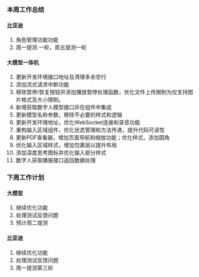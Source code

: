 ### 本周工作总结

#### 比亚迪

1.  角色管理功能功能
2. 周一提测 一轮，周五提测一轮

#### 大模型一体机

1. 更新开发环境接口地址及清理多余空行
2. 添加流式请求中断功能
3. 移除暂停/恢复按钮并添加播放暂停处理函数，优化文件上传限制为仅支持图片格式及大小限制。
4. 新增获取数字人模型接口并在组件中集成
5. 更新模型名称参数，移除不必要的样式和逻辑
6. 更新开发环境地址，优化WebSocket连接和录音功能
7. 重构输入区域组件，优化状态管理和方法传递，提升代码可读性
8. 更新PDF查看器，增加页面导航和缩放功能；优化样式，添加圆角
9. 优化输入区域样式，增加包裹层以提升布局
10. 添加深度思考图标并优化输入部分样式
11. 数字人获取播报接口返回数据处理

### 下周工作计划

#### 大模型

1. 继续优化功能
2. 处理测试反馈问题
3. 预计周二提测

#### 比亚迪

1. 继续优化功能
2. 处理测试反馈问题
3. 周一提测第三轮
